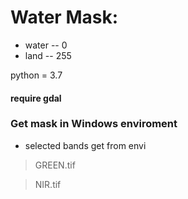 # Water Mask:

- water -- 0
- land -- 255

python = 3.7

#### require gdal

### Get mask in Windows enviroment ###
- selected bands get from envi
> GREEN.tif

> NIR.tif